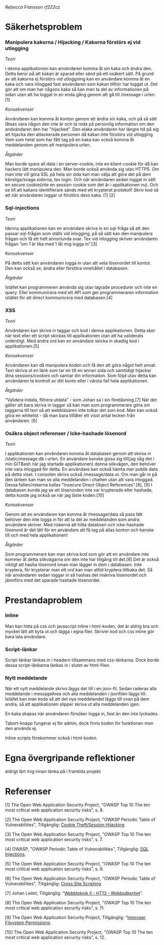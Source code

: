 _Rebecca Fransson_
_rf222cz_


# Säkerhetsproblem
### Manipulera kakorna / Hijacking / Kakorna förstörs ej vid utlogging
_Teori_

I denna applikationen kan användaren komma åt sin kaka och ändra den. Detta beror på att kakan är sparad eller sänd på ett osäkert sätt.
På grund av att kakorna ej förstörs vid utloggning kan en användare komma åt en kaka och vara inloggad fast användaren som kakan tillhör har loggat ut. Det gör att om man har någons kaka så kan man ta del av informationen på sidan utan att ha loggat in en enda gång genom att gå till /message i urlen.[1]


_Konsekvenser_

Användaren kan komma åt konton genom att ändra sin kaka, och på så sätt låtsas vara någon den inte är och ta reda på personlig information om den andvändaren den har "hijacked".
Den elaka användaren har längre tid på sig att hijacka den attackerade personen då kakan inte förstörs vid utlogging.
Vem som helst som har fått tag på en kaka kan också komma åt meddelanden genom att manipulera urlen.


_Åtgärder_

Man borde spara all data i en server-cookie, inte en klient-cookie för då kan hackers lätt manipulera den.
Man borde också använda sig utav HTTPS. Om man inte vill göra SSL på hela sin sida kan man välja att göra det på dem känsliga/svaga sidorna, tex login. Och när användaren sedan loggat in sätt en secure cookie(inte en session cookie som det är i applikationen nu).
Och se till att kakans identifierare sänds med ett krypterat protokoll!
Skriv kod så att när användaren loggar ut förstörs dess kaka.
[1] [2]


### Sql-injections
_Teori_

Idenna applikationen kan en användare skriva in en sql-fråga så att den passar sql-frågan som ställs vid inlogging, på så sätt kan den manipulera frågan och få ett helt annorlunda svar. Tex vid inlogging skriver  användaren frågan “om 1 är lika med 1 låt mig logga in”.[3]


_Konsekvenser_

På detta sätt kan användaren logga in utan att veta lösenordet till kontot.
Den kan också se, ändra eller förstöra innehållet i databasen.


_Åtgärder_

Istället kan programmeren använda sig utav lagrade procedurer och inte en query.
Eller kommunicera med ett API som ger programmeraren information istället för att direct kommunicera med databasen.[4]


### XSS
_Teori_

Användaren kan skriva in taggar och kod i denna applikationen. Detta sker när text eller ett script skickas till applikationen utan att ha validerats ordentligt. Med andra ord kan en användare skicka in skadlig kod i applikationen.[5]


_Konsekvenser_

Användaren kan då manipulera koden och få den att göra något helt annat. Text skriva ut en länk som tar en till en annan sida och samtidigt hijackar dina sessions/cookies och samlar din information. Som följd utav detta kan användaren ta kontroll av ditt konto eller i värsta fall hela applikationen.


_Åtgärder_

“Validera indata, filtrera utdata” - som Johan sa i sin föreläsning.[7]
När det gäller att bara skriva in taggar så kan man som programmerare göra om taggarna till text så att webbläsaren inte tolkar det som kod.
Man kan också göra en whitelist - då man bara tilllåter ett visst antal tecken från användaren.
[6]

### Osäkra object referenser / Icke-hashade lösenord
_Teori_

I applikationen kan användaren komma åt databasen genom att skriva in /static/message.db i urlen. En användare kanske gissa sig till(jag såg det i min GITBash när jag startade applikationen) denna sökvägen, den behöver inte vara inloggad för detta.
En användare kan också hämta mer publik data på detta viset.
I consolen skrivs också /message/data ut. Om man går in på den länken kan man se alla meddelanden i chatten utan att vara inloggad.
Dessa fallen/riskerna kallas "Insecure Direct Object References".[8], [9]
I databasen kunde jag se att lösenorden inte var krypterade eller hashade, detta kunde jag också se när jag läste koden.[10]


_Konsekvenser_

Genom att en användaren kan komma åt /message/data så pass lätt behöver den inte logga in för att ta del av meddelanden som andra användere skriver.
Med riskerna att hitta databsen och icke-hashade lösenord är det lätt för en användare att få tag på allas konton och kanske till och med hela applikationen!


_Åtgärder_

Som programmerare kan man skriva kod som gör att en användare inte kommer åt detta sökvägarna om den inte har tillgång till det.[8]
Det är också viktigt att hasha lösenord innan man lägger in dem i databasen. Inte kryptera, för krypterar man ett ord kan man alltid kryptera tillbaka det. Så när användaren sedan loggar in så hashas det inskriva lösenordet och jämnförs med det sparade hashade lösenordet.


# Prestandaproblem

### Inline
Man kan hitta på css och javascript inline i html-koden, det är aldrig bra och mycket lätt att byta ut och lägga i egna filer. Skriver kod och css inline gör bara lata användare.

### Script-länkar
Script-länkar länkas in i headern tillsammans med css-länkarna. Dock borde dessa script-länkarna länkas in i slutet av html-filen.

### Nytt meddelande
När ett nytt meddelande skrivs läggs det till i en json-fil. Sedan raderas alla meddelande i messageArea och alla meddelanden i jsonfilen läggs till. Istället kan man koda så att det nya meddelandet läggs till ovan på dem andra, så att applikationen slipper skriva ut alla meddelanden igen.


En kaka skapas när användaren försöker logga in, fast än den inte lyckades.

Tabort-knapp fungerar ej för admin, dock finns koden för funktionen men den används ej.



Inline scripts förekommer också i html-koden.

# Egna övergripande reflektioner

aldrigt lärt mig innan
tänka på i framtida projekt


# Referenser

[1] The Open Web Application Security Project, "OWASP Top 10 The ten most critical web application security risks”, s. 8.

[2] The Open Web Application Security Project, "OWASP Periodic Table of Vulnerabilities", Tillgänglig: [Cookie Theft/Session Hijacking](https://www.owasp.org/index.php/OWASP_Periodic_Table_of_Vulnerabilities#Periodic_Table_of_Vulnerabilities).

[3] The Open Web Application Security Project, "OWASP Top 10 The ten most critical web application security risks”, s. 7.

[4] OWASP, "OWASP Periodic Table of Vulnerabilities", Tillgänglig: [SQL Injections](https://www.owasp.org/index.php/OWASP_Periodic_Table_of_Vulnerabilities_-_SQL_Injection).

[5] The Open Web Application Security Project, "OWASP Top 10 The ten most critical web application security risks”, s. 9.

[6] The Open Web Application Security Project, "OWASP Periodic Table of Vulnerabilities", Tillgänglig: [Cross.Site Scripting](https://www.owasp.org/index.php/OWASP_Periodic_Table_of_Vulnerabilities_-_Cross-Site_Scripting_(XSS)).

[7] Johan Leitet, Tillgänglig: “[Webbteknik II - HT13 - Webbsäkerhet](https://www.youtube.com/watch?v=Gc_pc9TMEIk)”.

[8] The Open Web Application Security Project, "OWASP Top 10 The ten most critical web application security risks”, s. 11.

[9] The Open Web Application Security Project, Tillgänglig: “[Improper Filsystem Permissions](https://www.owasp.org/index.php/OWASP_Periodic_Table_of_Vulnerabilities_-_Improper_Filesystem_Permissions).

[10] The Open Web Application Security Project, "OWASP Top 10 The ten most critical web application security risks”, s. 12.
